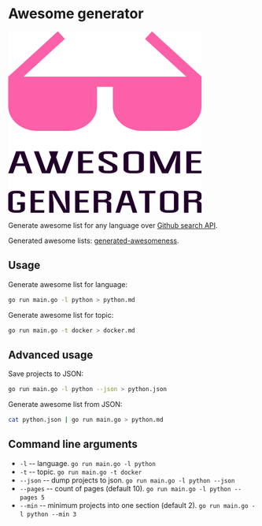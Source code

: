 # Awesome generator

![Awesome Generator logo](logo.png)

Generate awesome list for any language over [Github search API](https://developer.github.com/v3/search/#search-repositories).

Generated awesome lists: [generated-awesomeness](https://github.com/orsinium/generated-awesomeness).

## Usage

Generate awesome list for language:

```bash
go run main.go -l python > python.md
```

Generate awesome list for topic:

```bash
go run main.go -t docker > docker.md
```

## Advanced usage

Save projects to JSON:

```bash
go run main.go -l python --json > python.json
```

Generate awesome list from JSON:

```bash
cat python.json | go run main.go > python.md
```


## Command line arguments

* `-l` -- language. `go run main.go -l python`
* `-t` -- topic. `go run main.go -t docker`
* `--json` -- dump projects to json. `go run main.go -l python --json`
* `--pages` -- count of pages (default 10). `go run main.go -l python --pages 5`
* `--min` -- minimum projects into one section (default 2). `go run main.go -l python --min 3`

